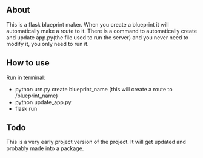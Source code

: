 ## About
This is a flask blueprint maker. When you create a blueprint it will automatically make a route to it. There is a command to automatically create and update app.py(the file used to run the server) and you never need to modify it, you only need to run it.

## How to use
Run in terminal:
<ul>
    <li>python urn.py create blueprint_name (this will create a route to /blueprint_name)</li>
    <li>python update_app.py</li>
    <li>flask run</li>
</ul>

## Todo
This is a very early project version of the project. It will get updated and probably made into a package.